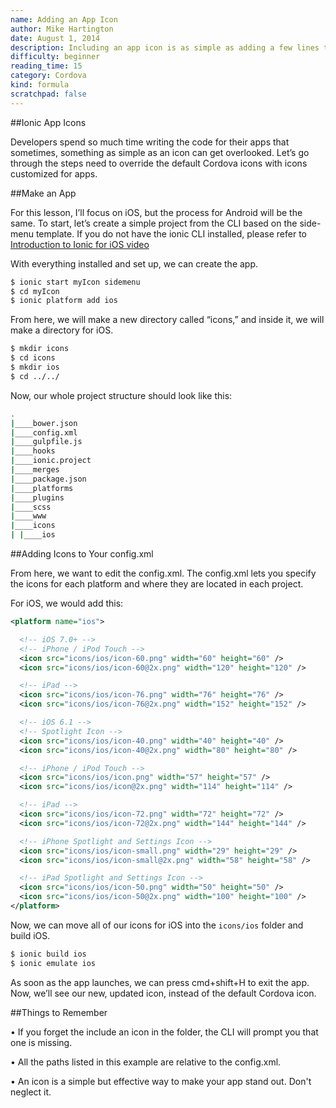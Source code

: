 ```yaml
---
name: Adding an App Icon
author: Mike Hartington
date: August 1, 2014
description: Including an app icon is as simple as adding a few lines to a project config.xml
difficulty: beginner
reading_time: 15
category: Cordova
kind: formula
scratchpad: false
---
```


##Ionic App Icons

Developers spend so much time writing the code for their apps that sometimes, something as simple as an icon can get overlooked. Let’s go through the steps need to override the default Cordova icons with icons customized for apps.

##Make an App

For this lesson, I’ll focus on iOS, but the process for Android will be the same.
To start, let’s create a simple project from the CLI based on the side-menu template. If you do not have the ionic CLI installed, please refer to [Introduction to Ionic for iOS video][1]

With everything installed and set up, we can create the app.

~~~ bash
$ ionic start myIcon sidemenu
$ cd myIcon
$ ionic platform add ios
~~~

From here, we will make a new directory called “icons,” and inside it, we will make a directory for iOS.

~~~ bash
$ mkdir icons
$ cd icons
$ mkdir ios
$ cd ../../
~~~

Now, our whole project structure should look like this:

~~~ bash
.
|____bower.json
|____config.xml
|____gulpfile.js
|____hooks
|____ionic.project
|____merges
|____package.json
|____platforms
|____plugins
|____scss
|____www
|____icons
| |____ios
~~~

##Adding Icons to Your config.xml

From here, we want to edit the config.xml. The config.xml lets you specify the icons for each platform and where they are located in each project.

For iOS, we would add this:

~~~ xml
<platform name="ios">

  <!-- iOS 7.0+ -->
  <!-- iPhone / iPod Touch -->
  <icon src="icons/ios/icon-60.png" width="60" height="60" />
  <icon src="icons/ios/icon-60@2x.png" width="120" height="120" />

  <!-- iPad -->
  <icon src="icons/ios/icon-76.png" width="76" height="76" />
  <icon src="icons/ios/icon-76@2x.png" width="152" height="152" />

  <!-- iOS 6.1 -->
  <!-- Spotlight Icon -->
  <icon src="icons/ios/icon-40.png" width="40" height="40" />
  <icon src="icons/ios/icon-40@2x.png" width="80" height="80" />

  <!-- iPhone / iPod Touch -->
  <icon src="icons/ios/icon.png" width="57" height="57" />
  <icon src="icons/ios/icon@2x.png" width="114" height="114" />

  <!-- iPad -->
  <icon src="icons/ios/icon-72.png" width="72" height="72" />
  <icon src="icons/ios/icon-72@2x.png" width="144" height="144" />

  <!-- iPhone Spotlight and Settings Icon -->
  <icon src="icons/ios/icon-small.png" width="29" height="29" />
  <icon src="icons/ios/icon-small@2x.png" width="58" height="58" />

  <!-- iPad Spotlight and Settings Icon -->
  <icon src="icons/ios/icon-50.png" width="50" height="50" />
  <icon src="icons/ios/icon-50@2x.png" width="100" height="100" />
</platform>
~~~



Now, we can move all of our icons for iOS into the `icons/ios` folder and build iOS.

~~~ bash
$ ionic build ios
$ ionic emulate ios
~~~


As soon as the app launches, we can press cmd+shift+H to exit the app. Now, we’ll see our new, updated icon, instead of the default Cordova icon.


##Things to Remember

 • If you forget the include an icon in the folder, the CLI will prompt you that one is missing.

 • All the paths listed in this example are relative to the config.xml.

 • An icon is a simple but effective way to make your app stand out. Don't neglect it.

[1]:http://learn.ionicframework.com/videos/getting-started/
